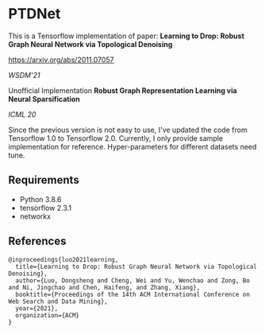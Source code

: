 # PTDNet

This is a Tensorflow implementation of paper: <b>Learning to Drop: Robust Graph Neural Network via Topological Denoising</b>

https://arxiv.org/abs/2011.07057

<i>WSDM'21</i>


Unofficial Implementation <b> Robust Graph Representation Learning via Neural Sparsification</b>

<i> ICML 20</i>


Since the previous version is not easy to use, I've updated the code from Tensorflow 1.0 to Tensorflow 2.0.
Currently, I only provide sample implementation for reference. 
Hyper-parameters for different datasets need tune.

## Requirements
  * Python 3.8.6
  * tensorflow 2.3.1
  * networkx



## References
```
@inproceedings{luo2021learning,
  title={Learning to Drop: Robust Graph Neural Network via Topological Denoising},
  author={Luo, Dongsheng and Cheng, Wei and Yu, Wenchao and Zong, Bo and Ni, Jingchao and Chen, Haifeng, and Zhang, Xiang},
  booktitle={Proceedings of the 14th ACM International Conference on Web Search and Data Mining},
  year={2021},
  organization={ACM}
}
```
